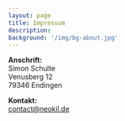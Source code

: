 ```yaml
---
layout: page
title: Impressum
description: 
background: '/img/bg-about.jpg'
---
```


__Anschrift:__<br/>
Simon Schulte<br/>
Venusberg 12<br/>
79346 Endingen

__Kontakt:__<br/>
contact@neokil.de